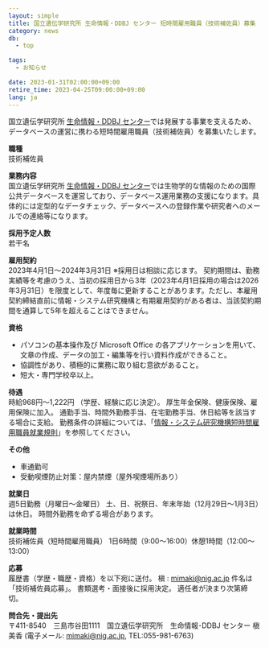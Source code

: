 ```yaml
---
layout: simple
title: 国立遺伝学研究所 生命情報・DDBJ センター 短時間雇用職員（技術補佐員）募集
category: news
db:
  - top

tags:
  - お知らせ

date: 2023-01-31T02:00:00+09:00
retire_time: 2023-04-25T09:00:00+09:00
lang: ja
---
```


国立遺伝学研究所 [生命情報・DDBJ センター](https://www.ddbj.nig.ac.jp/index.html)では発展する事業を支えるため、データベースの運営に携わる短時間雇用職員（技術補佐員）を募集いたします。

**職種**  
技術補佐員

**業務内容**  
国立遺伝学研究所 [生命情報・DDBJ センター](https://www.ddbj.nig.ac.jp/index.html)では生物学的な情報のための国際公共データベースを運営しており、データベース運用業務の支援になります。具体的には定型的なデータチェック、データベースへの登録作業や研究者へのメールでの連絡等になります。

**採用予定人数**  
若干名

**雇用契約**  
2023年4月1日～2024年3月31日 ※採用日は相談に応じます。
契約期間は、勤務実績等を考慮のうえ、当初の採用日から3年（2023年4月1日採用の場合は2026年3月31日）を限度として、年度毎に更新することがあります。ただし、本雇用契約締結直前に情報・システム研究機構と有期雇用契約がある者は、当該契約期間を通算して5年を超えることはできません。

**資格**
* パソコンの基本操作及び Microsoft Office の各アプリケーションを用いて、文章の作成、データの加工・編集等を行い資料作成ができること。
* 協調性があり、積極的に業務に取り組む意欲があること。
* 短大・専門学校卒以上。

**待遇**  
時給968円～1,222円 （学歴、経験に応じ決定）。
厚生年金保険、健康保険、雇用保険に加入。
通勤手当、時間外勤務手当、在宅勤務手当、休日給等を該当する場合に支給。
勤務条件の詳細については、「[情報・システム研究機構短時間雇用職員就業規則](https://www.rois.ac.jp/pdf/4_27%20tnjikankoyou.pdf)」を参照してください。

**その他**
* 車通勤可
* 受動喫煙防止対策：屋内禁煙（屋外喫煙場所あり）

**就業日**  
週5日勤務（月曜日～金曜日）
土、日、祝祭日、年末年始（12月29日～1月3日）は休日。
時間外勤務を命ずる場合があります。

**就業時間**  
技術補佐員（短時間雇用職員）
1日6時間（9:00～16:00）休憩1時間（12:00～13:00）

**応募**  
履歴書（学歴・職歴・資格）を以下宛に送付。
槇 : mimaki@nig.ac.jp 件名は「技術補佐員応募」。
書類選考・面接後に採用決定。 適任者が決まり次第締切。

**問合先・提出先**  
〒411-8540　三島市谷田1111　国立遺伝学研究所　生命情報･DDBJ センター
槇　美香 (電子メール: mimaki@nig.ac.jp, TEL:055-981-6763)